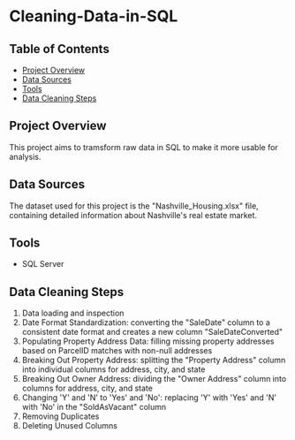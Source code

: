 # Cleaning-Data-in-SQL

<h2>Table of Contents</h2>

- [Project Overview](#project-overview)
- [Data Sources](#data-sources)
- [Tools](#tools)
- [Data Cleaning Steps](#data-cleaning-steps)

<h2>Project Overview</h2>
This project aims to tramsform raw data in SQL to make it more usable for analysis.

<h2>Data Sources</h2>
The dataset used for this project is the "Nashville_Housing.xlsx" file, containing detailed information about Nashville's real estate market.

<h2>Tools</h2>

- SQL Server

<h2>Data Cleaning Steps</h2>

1. Data loading and inspection
2. Date Format Standardization: converting the "SaleDate" column to a consistent date format and creates a new column "SaleDateConverted"
3. Populating Property Address Data: filling missing property addresses based on ParcelID matches with non-null addresses
4. Breaking Out Property Address: splitting the "Property Address" column into individual columns for address, city, and state
5. Breaking Out Owner Address: dividing the "Owner Address" column into columns for address, city, and state
6. Changing 'Y' and 'N' to 'Yes' and 'No': replacing 'Y' with 'Yes' and 'N' with 'No' in the "SoldAsVacant" column
7. Removing Duplicates
8. Deleting Unused Columns
